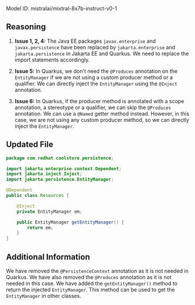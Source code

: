 Model ID: mistralai/mixtral-8x7b-instruct-v0-1

## Reasoning

1. **Issue 1, 2, 4:** The Java EE packages `javax.enterprise` and `javax.persistence` have been replaced by `jakarta.enterprise` and `jakarta.persistence` in Jakarta EE and Quarkus. We need to replace the import statements accordingly.

2. **Issue 5:** In Quarkus, we don't need the `@Produces` annotation on the `EntityManager` if we are not using a custom producer method or a qualifier. We can directly inject the `EntityManager` using the `@Inject` annotation.

3. **Issue 6:** In Quarkus, if the producer method is annotated with a scope annotation, a stereotype or a qualifier, we can skip the `@Produces` annotation. We can use a `@Named` getter method instead. However, in this case, we are not using any custom producer method, so we can directly inject the `EntityManager`.

## Updated File

```java
package com.redhat.coolstore.persistence;

import jakarta.enterprise.context.Dependent;
import jakarta.inject.Inject;
import jakarta.persistence.EntityManager;

@Dependent
public class Resources {

    @Inject
    private EntityManager em;

    public EntityManager getEntityManager() {
        return em;
    }
}
```

## Additional Information

We have removed the `@PersistenceContext` annotation as it is not needed in Quarkus. We have also removed the `@Produces` annotation as it is not needed in this case. We have added the `getEntityManager()` method to return the injected `EntityManager`. This method can be used to get the `EntityManager` in other classes.